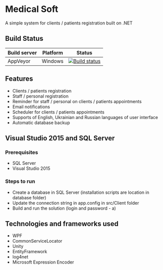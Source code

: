 # Medical Soft
A simple system for clients / patients registration built on .NET

## Build Status
| Build server| Platform       | Status      |
|-------------|----------------|-------------|
| AppVeyor    | Windows        |[![Build status](https://ci.appveyor.com/api/github/webhook?id=imaku9u9uvb3fl6d/branch/master?svg=true)](https://ci.appveyor.com/project/linuxchata/medical-soft/branch/master) |


## Features
- Clients / patients registration
- Staff / personal registration
- Reminder for staff / personal on clients / patients appointments
- Email notifications
- Scheduler for clients / patients appointments
- Supports of English, Ukrainian and Russian languages of user interface
- Automatic database backup

## Visual Studio 2015 and SQL Server
### Prerequisites
- SQL Server
- Visual Studio 2015

### Steps to run
- Create a database in SQL Server (installation scripts are location in database folder)
- Update the connection string in app.config in src/Client folder
- Build and run the solution (login and password - a)

## Technologies and frameworks used
- WPF
- CommonServiceLocator
- Unity
- EntityFramework
- log4net
- Microsoft Expression Encoder
